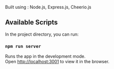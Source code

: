 Built using : Node.js, Express.js, Cheerio.js

## Available Scripts

In the project directory, you can run:

### `npm run server`

Runs the app in the development mode.<br />
Open [http://localhost:3001](http://localhost:3001) to view it in the browser.
